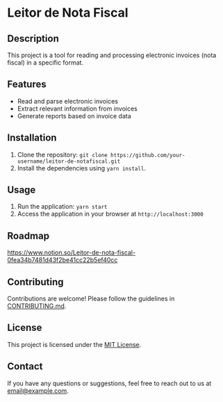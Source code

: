 # Leitor de Nota Fiscal

## Description

This project is a tool for reading and processing electronic invoices (nota fiscal) in a specific format.

## Features

- Read and parse electronic invoices
- Extract relevant information from invoices
- Generate reports based on invoice data

## Installation

1. Clone the repository: `git clone https://github.com/your-username/leitor-de-notafiscal.git`
2. Install the dependencies using `yarn install`.

## Usage

1. Run the application: `yarn start`
2. Access the application in your browser at `http://localhost:3000`

## Roadmap

https://www.notion.so/Leitor-de-nota-fiscal-0fea34b7481d43f2be41cc22b5ef40cc

## Contributing

Contributions are welcome! Please follow the guidelines in [CONTRIBUTING.md](./CONTRIBUTING.md).

## License

This project is licensed under the [MIT License](./LICENSE).

## Contact

If you have any questions or suggestions, feel free to reach out to us at [email@example.com](mailto:email@example.com).
